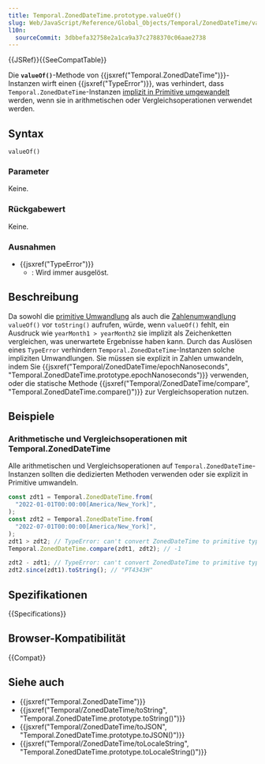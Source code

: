```yaml
---
title: Temporal.ZonedDateTime.prototype.valueOf()
slug: Web/JavaScript/Reference/Global_Objects/Temporal/ZonedDateTime/valueOf
l10n:
  sourceCommit: 3dbbefa32758e2a1ca9a37c2788370c06aae2738
---
```


{{JSRef}}{{SeeCompatTable}}

Die **`valueOf()`**-Methode von {{jsxref("Temporal.ZonedDateTime")}}-Instanzen wirft einen {{jsxref("TypeError")}}, was verhindert, dass `Temporal.ZonedDateTime`-Instanzen [implizit in Primitive umgewandelt](/de/docs/Web/JavaScript/Guide/Data_structures#primitive_coercion) werden, wenn sie in arithmetischen oder Vergleichsoperationen verwendet werden.

## Syntax

```js-nolint
valueOf()
```

### Parameter

Keine.

### Rückgabewert

Keine.

### Ausnahmen

- {{jsxref("TypeError")}}
  - : Wird immer ausgelöst.

## Beschreibung

Da sowohl die [primitive Umwandlung](/de/docs/Web/JavaScript/Guide/Data_structures#primitive_coercion) als auch die [Zahlenumwandlung](/de/docs/Web/JavaScript/Reference/Global_Objects/Number#number_coercion) `valueOf()` vor `toString()` aufrufen, würde, wenn `valueOf()` fehlt, ein Ausdruck wie `yearMonth1 > yearMonth2` sie implizit als Zeichenketten vergleichen, was unerwartete Ergebnisse haben kann. Durch das Auslösen eines `TypeError` verhindern `Temporal.ZonedDateTime`-Instanzen solche impliziten Umwandlungen. Sie müssen sie explizit in Zahlen umwandeln, indem Sie {{jsxref("Temporal/ZonedDateTime/epochNanoseconds", "Temporal.ZonedDateTime.prototype.epochNanoseconds")}} verwenden, oder die statische Methode {{jsxref("Temporal/ZonedDateTime/compare", "Temporal.ZonedDateTime.compare()")}} zur Vergleichsoperation nutzen.

## Beispiele

### Arithmetische und Vergleichsoperationen mit Temporal.ZonedDateTime

Alle arithmetischen und Vergleichsoperationen auf `Temporal.ZonedDateTime`-Instanzen sollten die dedizierten Methoden verwenden oder sie explizit in Primitive umwandeln.

```js
const zdt1 = Temporal.ZonedDateTime.from(
  "2022-01-01T00:00:00[America/New_York]",
);
const zdt2 = Temporal.ZonedDateTime.from(
  "2022-07-01T00:00:00[America/New_York]",
);
zdt1 > zdt2; // TypeError: can't convert ZonedDateTime to primitive type
Temporal.ZonedDateTime.compare(zdt1, zdt2); // -1

zdt2 - zdt1; // TypeError: can't convert ZonedDateTime to primitive type
zdt2.since(zdt1).toString(); // "PT4343H"
```

## Spezifikationen

{{Specifications}}

## Browser-Kompatibilität

{{Compat}}

## Siehe auch

- {{jsxref("Temporal.ZonedDateTime")}}
- {{jsxref("Temporal/ZonedDateTime/toString", "Temporal.ZonedDateTime.prototype.toString()")}}
- {{jsxref("Temporal/ZonedDateTime/toJSON", "Temporal.ZonedDateTime.prototype.toJSON()")}}
- {{jsxref("Temporal/ZonedDateTime/toLocaleString", "Temporal.ZonedDateTime.prototype.toLocaleString()")}}
